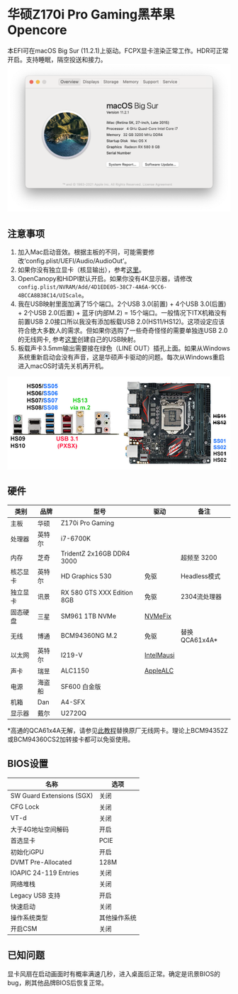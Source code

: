 # 华硕Z170i Pro Gaming黑苹果Opencore

本EFI可在macOS Big Sur (11.2.1)上驱动。FCPX显卡渲染正常工作。HDR可正常开启。支持睡眠，隔空投送和接力。
![image](Screenshot_en-us.png)

## 注意事项
1. 加入Mac启动音效。根据主板的不同，可能需要修改‘config.plist/UEFI/Audio/AudioOut’。
2. 如果你没有独立显卡（核显输出），参考[这里](https://github.com/berikiushi/Z170i-Pro-Gaming-OpenCore)。
3. OpenCanopy和HiDPI默认开启。如果你没有4K显示器，请修改`config.plist/NVRAM/Add/4D1EDE05-38C7-4A6A-9CC6-4BCCA8B38C14/UIScale`。
4. 我在USB映射里面加满了15个端口。2个USB 3.0(前置) + 4个USB 3.0(后置) + 2个USB 2.0(后置) + 蓝牙(内部M.2) = 15个端口。一般情况下ITX机箱没有前置USB 2.0接口所以我没有添加板载USB 2.0(HS11/HS12)。这项设定应该符合绝大多数人的需求。但如果你选购了一些奇奇怪怪的需要单独连USB 2.0的无线网卡, 参考[这里](https://dortania.github.io/USB-Map-Guide/)创建自己的USB映射。
5. 板载声卡3.5mm输出需要接在绿色（LINE OUT）插孔上面。如果从Windows系统重新启动会没有声音，这是华硕声卡驱动的问题。每次从Windows重启进入macOS时请先关机再开机。

![image](Z170iProGaming.jpg)

## 硬件
| 类别 | 品牌 | 型号 | 驱动 | 备注 |
|-----|-----|-----|-----|-----|
| 主板 | 华硕 | Z170i Pro Gaming | | |
| 处理器 | 英特尔 | i7-6700K |  | |
| 内存 | 芝奇 | TridentZ 2x16GB DDR4 3000 |  | 超频至 3200 |
| 核芯显卡 | 英特尔 | HD Graphics 530 | 免驱 | Headless模式 |
| 独立显卡 | 讯景 | RX 580 GTS XXX Edition 8GB | 免驱 | 2304流处理器 |
| 固态硬盘 | 三星 | SM961 1TB NVMe | [NVMeFix](https://github.com/acidanthera/NVMeFix) | |
| 无线 | 博通 | BCM94360NG M.2 | 免驱 | 替换QCA61x4A* |
| 以太网 | 英特尔 | I219-V | [IntelMausi](https://github.com/acidanthera/IntelMausi) | |
| 声卡 | 瑞昱 | ALC1150 | [AppleALC](https://github.com/acidanthera/AppleALC) | |
| 电源 | 海盗船 | SF600 白金版 | | |
| 机箱 | Dan | A4-SFX | | |
| 显示器 | 戴尔 | U2720Q | | |

*高通的QCA61x4A无解，请参见[此教程](https://www.tonymacx86.com/threads/bcm94352z-installed-on-asus-z170i-pro-gaming-wifi-and-bt.191274)替换原厂无线网卡。理论上BCM94352Z或BCM94360CS2加转接卡都可以免驱使用。
## BIOS设置
| 名称 | 选项 |
| --- | --- |
| SW Guard Extensions (SGX) | 关闭 |
| CFG Lock | 关闭 |
| VT-d | 关闭 |
| 大于4G地址空间解码 | 开启 |
| 首选显卡 | PCIE |
| 初始化iGPU | 开启 |
| DVMT Pre-Allocated | 128M |
| IOAPIC 24-119 Entries | 关闭 |
| 网络堆栈 | 关闭 |
| Legacy USB 支持| 开启 |
| 快速启动 | 关闭 |
| 操作系统类型 | 其他操作系统 |
| 开启CSM | 关闭 |

## 已知问题
显卡风扇在启动画面时有概率满速几秒，进入桌面后正常。确定是讯景BIOS的bug，刷其他品牌BIOS后恢复正常。
